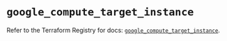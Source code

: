 # `google_compute_target_instance`

Refer to the Terraform Registry for docs: [`google_compute_target_instance`](https://registry.terraform.io/providers/hashicorp/google/6.49.2/docs/resources/compute_target_instance).
